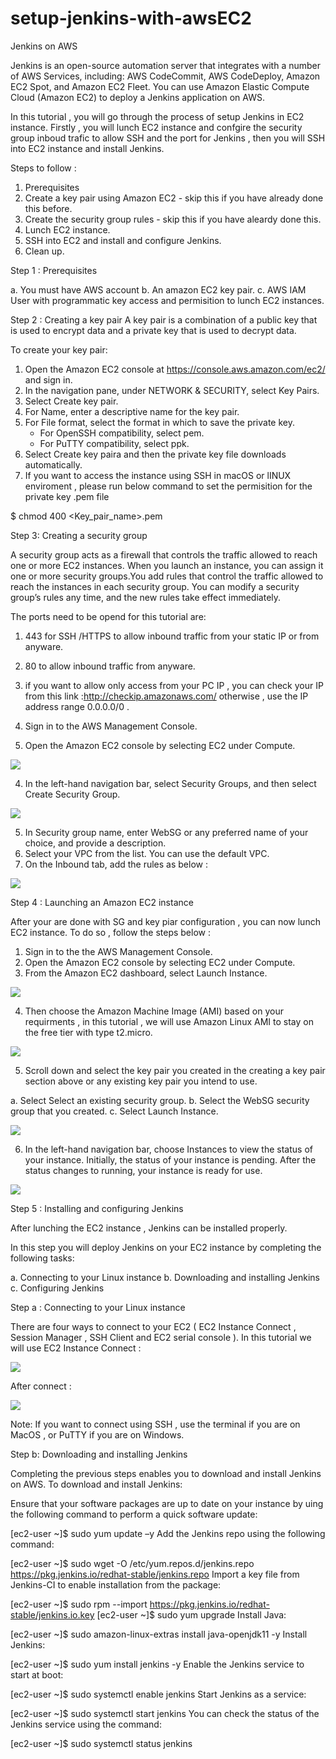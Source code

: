 # setup-jenkins-with-awsEC2


Jenkins on AWS

Jenkins is an open-source automation server that integrates with a number of AWS Services, including: AWS CodeCommit, AWS CodeDeploy, Amazon EC2 Spot, and Amazon EC2 Fleet. You can use Amazon Elastic Compute Cloud (Amazon EC2) to deploy a Jenkins application on AWS.

In this tutorial , you will go through the process of setup Jenkins in EC2 instance. Firstly , you will lunch EC2 instance and confgire the security group inboud trafic to allow SSH and the port for Jenkins , then you will SSH into EC2 instance and install Jenkins. 

Steps to follow : 

1. Prerequisites
2. Create a key pair using Amazon EC2 - skip this if you have already done this before. 
3. Create the security group rules - skip this if you have aleardy done this. 
4. Lunch EC2 instance. 
5. SSH into EC2 and install and configure Jenkins. 
6. Clean up. 


Step 1 : Prerequisites

a. You must have AWS account
b. An amazon EC2 key pair. 
c. AWS IAM User with programmatic key access and permisition to lunch EC2 instances. 


Step 2 : Creating a key pair 
A key pair is a combination of a public key that is used to encrypt data and a private key that is used to decrypt data. 

To create your key pair: 

1. Open the Amazon EC2 console at https://console.aws.amazon.com/ec2/ and sign in.
2. In the navigation pane, under NETWORK & SECURITY, select Key Pairs.
3. Select Create key pair.
4. For Name, enter a descriptive name for the key pair.
5. For File format, select the format in which to save the private key.
     - For OpenSSH compatibility, select pem.
     - For PuTTY compatibility, select ppk.
6. Select Create key paira and then the private key file downloads automatically.
7. If you want to access the instance using SSH in macOS or lINUX enviroment , please run below command to set the permisition for the private
key .pem file 


  $ chmod 400 <Key_pair_name>.pem 

Step 3: Creating a security group 

A security group acts as a firewall that controls the traffic allowed to reach one or more EC2 instances. 
When you launch an instance, you can assign it one or more security groups.You add rules that control the traffic 
allowed to reach the instances in each security group. You can modify a security group’s rules any time, and the new rules
take effect immediately.

The ports need to be opend for this tutorial are: 
  1. 443 for SSH /HTTPS to allow inbound traffic from your static IP or from anyware.
  2. 80 to allow inbound traffic from anyware.

1. if you want to allow only access from your PC IP , you can check your IP from this link :http://checkip.amazonaws.com/ 
    otherwise , use the IP address range 0.0.0.0/0 . 

2. Sign in to the AWS Management Console.
3. Open the Amazon EC2 console by selecting EC2 under Compute.


<img src="img/img1.png" />

4. In the left-hand navigation bar, select Security Groups, and then select Create Security Group.
<img src="img/img2.png" />

5. In Security group name, enter WebSG or any preferred name of your choice, and provide a description.
6. Select your VPC from the list. You can use the default VPC.
7. On the Inbound tab, add the rules as below : 
<img src="img/img3.png" />


Step 4 : Launching an Amazon EC2 instance

After your are done with SG and key piar configuration , you can now lunch EC2 instance. 
To do so , follow the steps below : 

1. Sign in to the the AWS Management Console.
2. Open the Amazon EC2 console by selecting EC2 under Compute.
3. From the Amazon EC2 dashboard, select Launch Instance.
<img src="img/img4.png" />

4. Then choose the Amazon Machine Image (AMI) based on your requirments , in this tutorial , we will use Amazon Linux AMI to stay on the free tier with type t2.micro.

<img src="img/img5.png" />

5. Scroll down and select the key pair you created in the creating a key pair section above or any existing key pair you intend to use.

  a. Select Select an existing security group.
  b. Select the WebSG security group that you created.
  c. Select Launch Instance.

<img src="img/img6.png" />

6. In the left-hand navigation bar, choose Instances to view the status of your instance. Initially, the status of your instance is pending. After the status changes to running, your instance is ready for use.

<img src="img/img7.png" />


Step 5 : Installing and configuring Jenkins

After lunching the EC2 instance , Jenkins can be installed properly.

In this step you will deploy Jenkins on your EC2 instance by completing the following tasks:

  a. Connecting to your Linux instance 
  b. Downloading and installing Jenkins
  c. Configuring Jenkins

Step a : Connecting to your Linux instance

There are four ways to connect to your EC2 ( EC2 Instance Connect , Session Manager , SSH Client and EC2 serial console ). 
In this tutorial we will use EC2 Instance Connect : 

<img src="img/img8.png" />

After connect : 

<img src="img/img9.png" />

Note: If you want to connect using SSH , use the terminal if you are on MacOS , or PuTTY if you are on Windows. 

Step b: Downloading and installing Jenkins

Completing the previous steps enables you to download and install Jenkins on AWS. To download and install Jenkins:

Ensure that your software packages are up to date on your instance by uing the following command to perform a quick software update:

[ec2-user ~]$ sudo yum update –y
Add the Jenkins repo using the following command:

[ec2-user ~]$ sudo wget -O /etc/yum.repos.d/jenkins.repo \
    https://pkg.jenkins.io/redhat-stable/jenkins.repo
Import a key file from Jenkins-CI to enable installation from the package:

[ec2-user ~]$ sudo rpm --import https://pkg.jenkins.io/redhat-stable/jenkins.io.key
[ec2-user ~]$ sudo yum upgrade
Install Java:

[ec2-user ~]$ sudo amazon-linux-extras install java-openjdk11 -y
Install Jenkins:

[ec2-user ~]$ sudo yum install jenkins -y
Enable the Jenkins service to start at boot:

[ec2-user ~]$ sudo systemctl enable jenkins
Start Jenkins as a service:

[ec2-user ~]$ sudo systemctl start jenkins
You can check the status of the Jenkins service using the command:

[ec2-user ~]$ sudo systemctl status jenkins



